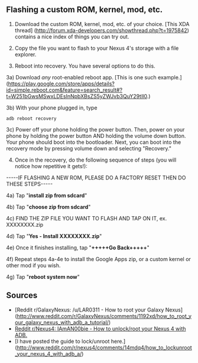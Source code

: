 ## Flashing a custom ROM, kernel, mod, etc.

1. Download the custom ROM, kernel, mod, etc. of your choice. [This XDA thread] (http://forum.xda-developers.com/showthread.php?t=1975842) contains a nice index of things you can try out.  

2. Copy the file you want to flash to your Nexus 4's storage with a file explorer.

3. Reboot into recovery. You have several options to do this.  

3a) Download *any* root-enabled reboot app. [This is one such example.] (https://play.google.com/store/apps/details?id=simple.reboot.com&feature=search_result#?t=W251bGwsMSwxLDEsInNpbXBsZS5yZWJvb3QuY29tIl0.)  

3b) With your phone plugged in, type  

    adb reboot recovery

3c) Power off your phone holding the power button. Then, power on your phone by holding the power button AND holding the volume down button. Your phone should boot into the bootloader. Next, you can boot into the recovery mode by pressing volume down and selecting "Recovery."  

4. Once in the recovery, do the following sequence of steps (you will notice how repetitive it gets!):  

-----IF FLASHING A NEW ROM, PLEASE DO A FACTORY RESET THEN DO THESE STEPS-----   

4a) Tap "**install zip from sdcard**"  

4b) Tap "**choose zip from sdcard**"  

4c) FIND THE ZIP FILE YOU WANT TO FLASH AND TAP ON IT, ex. XXXXXXXX.zip

4d) Tap "**Yes - Install XXXXXXXX.zip**"

4e) Once it finishes installing, tap "**+++++Go Back+++++**"  

4f) Repeat steps 4a-4e to install the Google Apps zip, or a custom kernel or other mod if you wish.

4g) Tap "**reboot system now**"

## Sources

* [Reddit r/GalaxyNexus: /u/LAR0311 - How to root your Galaxy Nexus] (http://www.reddit.com/r/GalaxyNexus/comments/1192xd/how_to_root_your_galaxy_nexus_with_adb_a_tutorial/)
* [Reddit r/Nexus4: IAmAN00bie - How to unlock/root your Nexus 4 with ADB.](http://www.reddit.com/r/nexus4/comments/14kghb/how_to_unlockroot_your_nexus_4_with_adb_a/)
* [I have posted the guide to lock/unroot here.] (http://www.reddit.com/r/nexus4/comments/14mdq4/how_to_lockunroot_your_nexus_4_with_adb_a/)